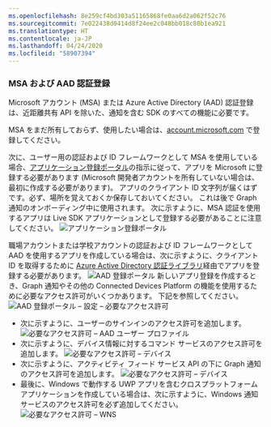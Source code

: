 ```yaml
---
ms.openlocfilehash: 8e259cf4bd303a51165868fe0aa6d2a062f52c76
ms.sourcegitcommit: 7e022438d0414d8f24ee2c048bb018c80b1ea921
ms.translationtype: HT
ms.contentlocale: ja-JP
ms.lasthandoff: 04/24/2020
ms.locfileid: "58907394"
---
```

### <a name="msa-and-aad-authentication-registration"></a>MSA および AAD 認証登録

Microsoft アカウント (MSA) または Azure Active Directory (AAD) 認証登録は、近距離共有 API を除いた、通知を含む SDK のすべての機能に必要です。 

MSA をまだ所有しておらず、使用したい場合は、[account.microsoft.com](https://account.microsoft.com/account) で登録してください。

次に、ユーザー用の認証および ID フレームワークとして MSA を使用している場合、[アプリケーション登録ポータル](https://apps.dev.microsoft.com/)の指示に従って、アプリを Microsoft に登録する必要があります (Microsoft 開発者アカウントを所有していない場合は、最初に作成する必要があります)。 アプリのクライアント ID 文字列が届くはずです。必ず、場所を覚えておくか保存しておいてください。 これは後で Graph 通知のオンボーディング中に使用されます。 次に示すように、MSA 認証を使用するアプリは Live SDK アプリケーションとして登録する必要があることに注意してください。
![アプリケーション登録ポータル](../../notifications/media/msa_app_registration/app_registration_portal.png)

職場アカウントまたは学校アカウントの認証および ID フレームワークとして AAD を使用するアプリを作成している場合は、次に示すように、クライアント ID を取得するために [Azure Active Directory 認証ライブラリ](https://docs.microsoft.com/azure/active-directory/develop/active-directory-authentication-libraries)経由でアプリを登録する必要があります。 
 ![AAD 登録ポータル](../../notifications/media/aad_registration_portal/aad_registration_portal.png) 新しいアプリ登録を作成するとき、Graph 通知やその他の Connected Devices Platform の機能を使用するために必要なアクセス許可がいくつかあります。 下記を参照してください。 
![AAD 登録ポータル – 設定 – 必要なアクセス許可](../../notifications/media/aad_registration_portal/aad_registration_portal_permissions.png)
* 次に示すように、ユーザーのサインインのアクセス許可を追加します。
![必要なアクセス許可 – AAD ユーザー プロファイル](../../notifications/media/aad_registration_portal/permissions_1_user.png)
* 次に示すように、デバイス情報に対するコマンド サービスのアクセス許可を追加します。
![必要なアクセス許可 – デバイス](../../notifications/media/aad_registration_portal/permissions_2_devices.png)
* 次に示すように、アクティビティ フィード サービス API の下に Graph 通知のアクセス許可を追加します。
![必要なアクセス許可 – デバイス](../../notifications/media/aad_registration_portal/permissions_3_graph_notifications.png)
* 最後に、Windows で動作する UWP アプリを含むクロスプラットフォーム アプリケーションを作成している場合は、次に示すように、Windows 通知サービスのアクセス許可を必ず追加してください。 
![必要なアクセス許可 – WNS](../../notifications/media/aad_registration_portal/permissions_4_wns_push.png)
